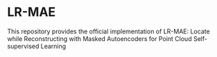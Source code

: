 # LR-MAE
This repository provides the official implementation of LR-MAE: Locate while Reconstructing with Masked Autoencoders for Point Cloud Self-supervised Learning
